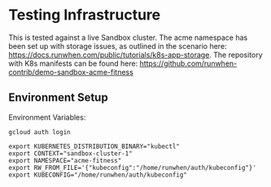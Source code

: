 # Testing Infrastructure
This is tested against a live Sandbox cluster. The acme namespace has been set up with storage issues, as outlined in the scenario here: https://docs.runwhen.com/public/tutorials/k8s-app-storage. The repository with K8s manifests can be found here: https://github.com/runwhen-contrib/demo-sandbox-acme-fitness

## Environment Setup
Environment Variables: 

```
gcloud auth login

export KUBERNETES_DISTRIBUTION_BINARY="kubectl"
export CONTEXT="sandbox-cluster-1"
export NAMESPACE="acme-fitness"
export RW_FROM_FILE='{"kubeconfig":"/home/runwhen/auth/kubeconfig"}'
export KUBECONFIG="/home/runwhen/auth/kubeconfig"
```